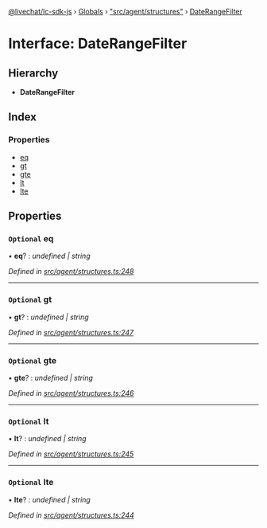 [@livechat/lc-sdk-js](../README.md) › [Globals](../globals.md) › ["src/agent/structures"](../modules/_src_agent_structures_.md) › [DateRangeFilter](_src_agent_structures_.daterangefilter.md)

# Interface: DateRangeFilter

## Hierarchy

* **DateRangeFilter**

## Index

### Properties

* [eq](_src_agent_structures_.daterangefilter.md#optional-eq)
* [gt](_src_agent_structures_.daterangefilter.md#optional-gt)
* [gte](_src_agent_structures_.daterangefilter.md#optional-gte)
* [lt](_src_agent_structures_.daterangefilter.md#optional-lt)
* [lte](_src_agent_structures_.daterangefilter.md#optional-lte)

## Properties

### `Optional` eq

• **eq**? : *undefined | string*

*Defined in [src/agent/structures.ts:248](https://github.com/livechat/lc-sdk-js/blob/ac28f06/src/agent/structures.ts#L248)*

___

### `Optional` gt

• **gt**? : *undefined | string*

*Defined in [src/agent/structures.ts:247](https://github.com/livechat/lc-sdk-js/blob/ac28f06/src/agent/structures.ts#L247)*

___

### `Optional` gte

• **gte**? : *undefined | string*

*Defined in [src/agent/structures.ts:246](https://github.com/livechat/lc-sdk-js/blob/ac28f06/src/agent/structures.ts#L246)*

___

### `Optional` lt

• **lt**? : *undefined | string*

*Defined in [src/agent/structures.ts:245](https://github.com/livechat/lc-sdk-js/blob/ac28f06/src/agent/structures.ts#L245)*

___

### `Optional` lte

• **lte**? : *undefined | string*

*Defined in [src/agent/structures.ts:244](https://github.com/livechat/lc-sdk-js/blob/ac28f06/src/agent/structures.ts#L244)*
